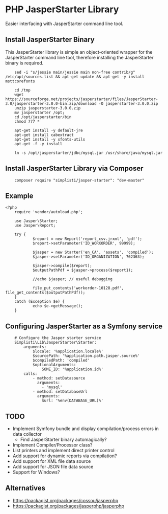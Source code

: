 # PHP JasperStarter Library

Easier interfacing with JasperStarter command line tool. 

## Install JasperStarter Binary

This JasperStarter library is simple an object-oriented wrapper for the JasperStarter
command line tool, therefore installing the JasperStarter binary is required.

```
	sed -i "s/jessie main/jessie main non-free contrib/g" /etc/apt/sources.list && apt-get update && apt-get -y install msttcorefonts

	cd /tmp
	wget https://sourceforge.net/projects/jasperstarter/files/JasperStarter-3.0/jasperstarter-3.0.0-bin.zip/download -O jasperstarter-3.0.0.zip
	unzip jasperstarter-3.0.0.zip
	mv jasperstarter /opt;
	cd /opt/jasperstarter/bin
	chmod 777 *

	apt-get install -y default-jre
	apt-get install cabextract
	apt-get install -y xfonts-utils
	apt-get -f -y install

	ln -s /opt/jasperstarter/jdbc/mysql.jar /usr/share/java/mysql.jar 
```

## Install JasperStarter Library via Composer

```
	composer require "simplisti/jasper-starter": "dev-master"
```

## Example

```
<?php
	require 'vendor/autoload.php';

	use Jasper\Starter;
	use Jasper\Report;

	try {
			$report = new Report('report_csv.jrxml', 'pdf');
			$report->setParameter('ID_WORKORDER', 99999);

			$jasper = new Starter('en_CA', 'assets', 'compiled');
			$jasper->setParameter('ID_ORGANIZATION', 762363);

			$jasper->compile($report);
			$outputPathPdf = $jasper->process($report1);

			//echo $jasper; // useful debugging

			file_put_contents('workorder-10128.pdf', file_get_contents($outputPathPdf));
	}
	catch (Exception $e) {
			echo $e->getMessage();
	}
```

## Configuring JasperStarter as a Symfony service

```
    # Configure the Jasper starter service
    Simplisti\Lib\JasperStarter\Starter:
        arguments:
            $locale: '%application.locale%'
            $sourcePath: '%application.path.jasper.source%'
            $compiledPath: 'compiled'          
            $optionalArguments:
                SOME_ID: '%application.id%'
        calls:
            - method: setDatasource
              arguments:
                - 'mysql'
            - method: setDatabaseUrl 
              arguments:
                $url: '%env(DATABASE_URL)%'
```
 
## TODO 
 - Implement Symfony bundle and display compilation/process errors in data collector
   - Find JasperStarter binary automagically?
 - Implement Compiler/Processor class?
 - List printers and implement direct printer control
 - Add support for dynamic reports via compilation?
 - Add support for XML file data source
 - Add support for JSON file data source
 - Support for Windows?

## Alternatives

- https://packagist.org/packages/cossou/jasperphp
- https://packagist.org/packages/jasperphp/jasperphp
